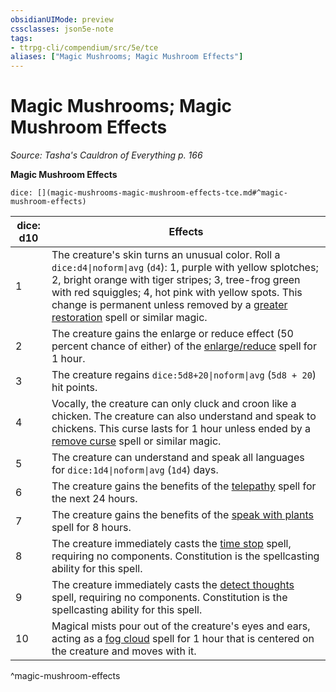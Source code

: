 ```yaml
---
obsidianUIMode: preview
cssclasses: json5e-note
tags:
- ttrpg-cli/compendium/src/5e/tce
aliases: ["Magic Mushrooms; Magic Mushroom Effects"]
---
```

# Magic Mushrooms; Magic Mushroom Effects
*Source: Tasha's Cauldron of Everything p. 166* 

**Magic Mushroom Effects**

`dice: [](magic-mushrooms-magic-mushroom-effects-tce.md#^magic-mushroom-effects)`

| dice: d10 | Effects |
|-----------|---------|
| 1 | The creature's skin turns an unusual color. Roll a `dice:d4\|noform\|avg` (`d4`): 1, purple with yellow splotches; 2, bright orange with tiger stripes; 3, tree-frog green with red squiggles; 4, hot pink with yellow spots. This change is permanent unless removed by a [greater restoration](3-Compendium/spells/greater-restoration-xphb.md) spell or similar magic. |
| 2 | The creature gains the enlarge or reduce effect (50 percent chance of either) of the [enlarge/reduce](3-Compendium/spells/enlarge-reduce-xphb.md) spell for 1 hour. |
| 3 | The creature regains `dice:5d8+20\|noform\|avg` (`5d8 + 20`) hit points. |
| 4 | Vocally, the creature can only cluck and croon like a chicken. The creature can also understand and speak to chickens. This curse lasts for 1 hour unless ended by a [remove curse](3-Compendium/spells/remove-curse-xphb.md) spell or similar magic. |
| 5 | The creature can understand and speak all languages for `dice:1d4\|noform\|avg` (`1d4`) days. |
| 6 | The creature gains the benefits of the [telepathy](3-Compendium/spells/telepathy-xphb.md) spell for the next 24 hours. |
| 7 | The creature gains the benefits of the [speak with plants](3-Compendium/spells/speak-with-plants-xphb.md) spell for 8 hours. |
| 8 | The creature immediately casts the [time stop](3-Compendium/spells/time-stop-xphb.md) spell, requiring no components. Constitution is the spellcasting ability for this spell. |
| 9 | The creature immediately casts the [detect thoughts](3-Compendium/spells/detect-thoughts-xphb.md) spell, requiring no components. Constitution is the spellcasting ability for this spell. |
| 10 | Magical mists pour out of the creature's eyes and ears, acting as a [fog cloud](3-Compendium/spells/fog-cloud-xphb.md) spell for 1 hour that is centered on the creature and moves with it. |
^magic-mushroom-effects